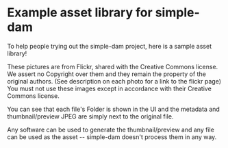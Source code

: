 Example asset library for simple-dam
====================================

To help people trying out the simple-dam project, here is a sample asset library!

These pictures are from Flickr, shared with the Creative Commons license.
We assert no Copyright over them and they remain the property of the original authors. (See description on each photo for a link to the flickr page)
You must not use these images except in accordance with their Creative Commons license.

You can see that each file's Folder is shown in the UI and the metadata and thumbnail/preview JPEG are simply next to the original file.

Any software can be used to generate the thumbnail/preview and any file can be used as the asset -- simple-dam doesn't process them in any way.



